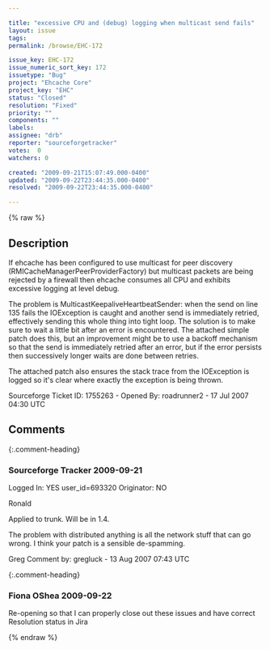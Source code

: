 ```yaml
---

title: "excessive CPU and (debug) logging when multicast send fails"
layout: issue
tags: 
permalink: /browse/EHC-172

issue_key: EHC-172
issue_numeric_sort_key: 172
issuetype: "Bug"
project: "Ehcache Core"
project_key: "EHC"
status: "Closed"
resolution: "Fixed"
priority: ""
components: ""
labels: 
assignee: "drb"
reporter: "sourceforgetracker"
votes:  0
watchers: 0

created: "2009-09-21T15:07:49.000-0400"
updated: "2009-09-22T23:44:35.000-0400"
resolved: "2009-09-22T23:44:35.000-0400"

---
```




{% raw %}



## Description

<div markdown="1" class="description">

If ehcache has been configured to use multicast for peer
discovery (RMICacheManagerPeerProviderFactory) but multicast
packets are being rejected by a firewall then ehcache
consumes all CPU and exhibits excessive logging at level
debug.

The problem is MulticastKeepaliveHeartbeatSender: when the
send on line 135 fails the IOException is caught and another
send is immediately retried, effectively sending this whole
thing into tight loop. The solution is to make sure to wait
a little bit after an error is encountered. The attached
simple patch does this, but an improvement might be to use
a backoff mechanism so that the send is immediately retried
after an error, but if the error persists then successively
longer waits are done between retries.

The attached patch also ensures the stack trace from the
IOException is logged so it's clear where exactly the
exception is being thrown.

Sourceforge Ticket ID: 1755263 - Opened By: roadrunner2 - 17 Jul 2007 04:30 UTC

</div>

## Comments


{:.comment-heading}
### **Sourceforge Tracker** <span class="date">2009-09-21</span>

<div markdown="1" class="comment">

Logged In: YES 
user\_id=693320
Originator: NO

Ronald

Applied to trunk. Will be in 1.4.

The problem with distributed anything is all the network stuff that can go wrong. I think your patch is a sensible de-spamming.

Greg
Comment by: gregluck - 13 Aug 2007 07:43 UTC

</div>


{:.comment-heading}
### **Fiona OShea** <span class="date">2009-09-22</span>

<div markdown="1" class="comment">

Re-opening so that I can properly close out these issues and have correct Resolution status in Jira

</div>



{% endraw %}
